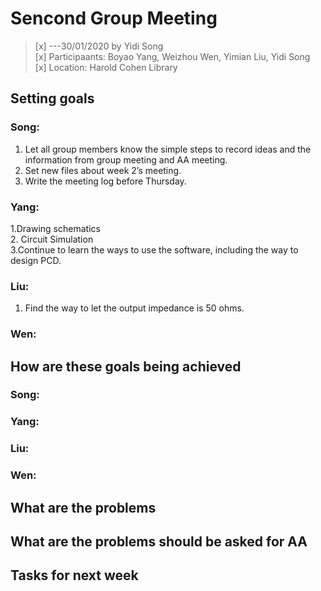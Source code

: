 # Sencond Group Meeting
>[x] ---30/01/2020 by Yidi Song   
>[x] Participaants: Boyao Yang, Weizhou Wen, Yimian Liu, Yidi Song   
>[x] Location: Harold Cohen Library   


## Setting goals   
### Song:   
1. Let all group members know the simple steps to record ideas and the information from group meeting and AA meeting.   
2. Set new files about week 2’s meeting.   
3. Write the meeting log before Thursday.   

### Yang:   
1.Drawing schematics    
2. Circuit Simulation    
3.Continue to learn the ways to use the software, including the way to design PCD.   

### Liu:   
1. Find the way to let the output impedance is 50 ohms.   

### Wen:   
   
   
## How are these goals being achieved   
### Song:   

### Yang:   

### Liu:   

### Wen:   


## What are the problems   


## What are the problems should be asked for AA   

## Tasks for next week   
